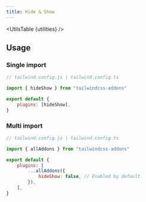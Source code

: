 ```yaml
---
title: Hide & Show
---
```


<script>
	import UtilsTable from "$lib/UtilsTable.svelte"
	import { getUtilities } from "$utils/tailwind.js"
	import { hideShow } from "tailwindcss-addons"
	const utilities = getUtilities(hideShow.handler);
</script>

<UtilsTable {utilities} />

## Usage

### Single import

```js
// tailwind.config.js | tailwind.config.ts

import { hideShow } from "tailwindcss-addons"

export default {
    plugins: [hideShow],
}
```

### Multi import

```js
// tailwind.config.js | tailwind.config.ts

import { allAddons } from "tailwindcss-addons"

export default {
    plugins: [
        ...allAddons({
            hideShow: false, // Enabled by default
        }),
    ],
}
```
